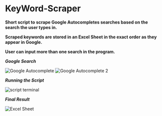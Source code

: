 # KeyWord-Scraper
**Short script to scrape Google Autocompletes searches based on the search the user types in.**

**Scraped keywords are stored in an Excel Sheet in the exact order as they appear in Google.**

**User can input more than one search in the program.**

**_Google Search_**

![Google Autocomplete](https://user-images.githubusercontent.com/34500151/96146562-6bd66380-0ed4-11eb-8c79-ddf56e4d76ed.PNG)
![Google Autocomplete 2](https://user-images.githubusercontent.com/34500151/96147295-2cf4dd80-0ed5-11eb-802c-1c806e3bcae3.PNG)

**_Running the Script_**

![script terminal](https://user-images.githubusercontent.com/34500151/96147329-354d1880-0ed5-11eb-87b8-4fe98930ae6d.PNG)

**_Final Result_**

![Excel Sheet](https://user-images.githubusercontent.com/34500151/96147358-3c742680-0ed5-11eb-8360-7ad52a40e72d.PNG)
